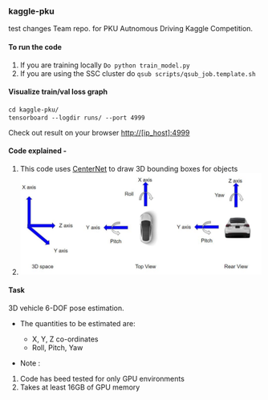 ### kaggle-pku

test changes
Team repo. for PKU Autnomous Driving Kaggle Competition.

#### To run the code
1. If you are training locally `Do python train_model.py `
2. If you are using the SSC cluster do `qsub scripts/qsub_job.template.sh`

#### Visualize train/val loss graph
```
cd kaggle-pku/
tensorboard --logdir runs/ --port 4999
```
Check out result on your browser [http://[ip_host]:4999]()

#### Code explained -
1. This code uses [CenterNet](https://arxiv.org/pdf/1904.07850.pdf) to draw 3D bounding boxes for objects
2. ![task](images/task.JPG)

#### Task
3D vehicle 6-DOF pose estimation.

- The quantities to be estimated are:
    * X, Y, Z co-ordinates
    * Roll, Pitch, Yaw 

- Note : 
1. Code has beed tested for only GPU environments
2. Takes at least 16GB of GPU memory
